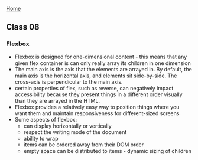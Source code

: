 [Home](../README.md)

## Class 08

### Flexbox

- Flexbox is designed for one-dimensional content - this means that any given flex container is can only really array its children in one dimension
- The main axis is the axis that the elements are arrayed in. By default, the main axis is the horizontal axis, and elements sit side-by-side. The cross-axis is perpendicular to the main axis.
- certain properties of flex, such as reverse, can negatively impact accessibility because they present things in a different order visually than they are arrayed in the HTML.
- Flexbox provides a relatively easy way to position things where you want them and maintain responsiveness for different-sized screens
- Some aspects of flexbox:
  - can display horizontally or vertically
  - respect the writing mode of the document
  - ability to wrap
  - items can be ordered away from their DOM order
  - empty space can be distributed to items - dynamic sizing of children
